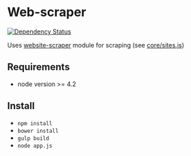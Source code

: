 # Web-scraper
[![Dependency Status](https://gemnasium.com/s0ph1e/web-scraper.svg)](https://gemnasium.com/s0ph1e/web-scraper)


Uses [website-scraper](https://github.com/s0ph1e/node-website-scraper) module for scraping (see [core/sites.js](https://github.com/s0ph1e/web-scraper/blob/master/core/sites.js#L55-L66))

## Requirements
- node version >= 4.2

## Install

- `npm install`
- `bower install`
- `gulp build`
- `node app.js`
